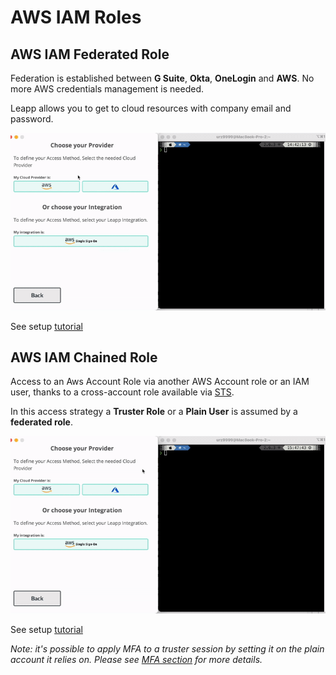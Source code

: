# AWS IAM Roles

## AWS IAM Federated Role
Federation is established between **G Suite**, **Okta**, **OneLogin** and **AWS**. No more AWS credentials
management is needed.

Leapp allows you to get to cloud resources with company email and password.

![Federated Access Use-case](../videos/Federated.gif)

See setup [tutorial](https://www.github.com/Noovolari/leapp/wiki/tutorials)

## AWS IAM Chained Role
Access to an Aws Account Role via another AWS Account role or an IAM user, thanks to a cross-account role available via [STS](https://docs.aws.amazon.com/STS/latest/APIReference/welcome.html).

In this access strategy a **Truster Role** or a **Plain User** is assumed by a **federated role**.

![Truster Access Use-case](../videos/Chained.gif)

See setup [tutorial](https://www.github.com/Noovolari/leapp/wiki/tutorials)

*Note: it's possible to apply MFA to a truster session by setting it on the plain account it relies on. Please see [MFA section](https://github.com/Noovolari/leapp/wiki/mfa) for more details.*
